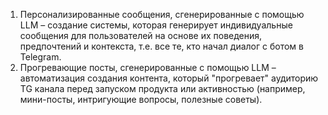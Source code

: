 1. Персонализированные сообщения, сгенерированные с помощью LLM – создание системы, которая генерирует индивидуальные сообщения для пользователей на основе их поведения, предпочтений и контекста, т.е. все те, кто начал диалог с ботом в Telegram.  
2. Прогревающие посты, сгенерированные с помощью LLM – автоматизация создания контента, который "прогревает" аудиторию TG канала перед запуском продукта или активностью (например, мини-посты, интригующие вопросы, полезные советы).  